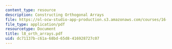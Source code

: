 ```yaml
---
content_type: resource
description: Constructing Orthogonal Arrays
file: https://ol-ocw-studio-app-production.s3.amazonaws.com/courses/16-881-robust-system-design-summer-1998/dc71137bc61a68bd65d8416928727c07_l8_orth_arrays.pdf
file_type: application/pdf
resourcetype: Document
title: l8_orth_arrays.pdf
uid: dc71137b-c61a-68bd-65d8-416928727c07
---
```

